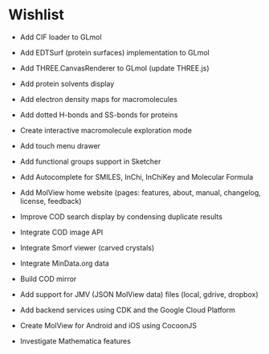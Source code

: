 Wishlist
========

- Add CIF loader to GLmol
- Add EDTSurf (protein surfaces) implementation to GLmol
- Add THREE.CanvasRenderer to GLmol (update THREE.js)
- Add protein solvents display
- Add electron density maps for macromolecules
- Add dotted H-bonds and SS-bonds for proteins
- Create interactive macromolecule exploration mode

- Add touch menu drawer
- Add functional groups support in Sketcher
- Add Autocomplete for SMILES, InChi, InChiKey and Molecular Formula
- Add MolView home website (pages: features, about, manual, changelog, license, feedback)

- Improve COD search display by condensing duplicate results
- Integrate COD image API
- Integrate Smorf viewer (carved crystals)
- Integrate MinData.org data
- Build COD mirror

- Add support for JMV (JSON MolView data) files (local, gdrive, dropbox)
- Add backend services using CDK and the Google Cloud Platform
- Create MolView for Android and iOS using CocoonJS
- Investigate Mathematica features
